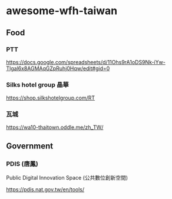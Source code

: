# awesome-wfh-taiwan

## Food

### PTT
https://docs.google.com/spreadsheets/d/11Ohs9rA1oDS9Nk-iYw-Tlgal6x8AGMAqGZpRuhj0Hqw/edit#gid=0

### Silks hotel group 晶華
https://shop.silkshotelgroup.com/RT

### 瓦城
https://wa10-thaitown.oddle.me/zh_TW/

## Government

### PDIS (唐鳳)

Public Digital Innovation Space (公共數位創新空間)

https://pdis.nat.gov.tw/en/tools/
